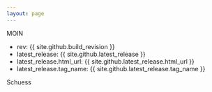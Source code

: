 ```yaml
---
layout: page
---
```



MOIN

 * rev: {{ site.github.build_revision }} 
 * latest_release: {{ site.github.latest_release }}
 * latest_release.html_url: {{ site.github.latest_release.html_url }}
 * latest_release.tag_name: {{ site.github.latest_release.tag_name }}

Schuess
